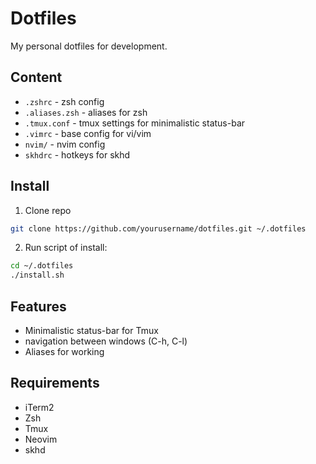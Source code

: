 # Dotfiles

My personal dotfiles for development.

## Content

- `.zshrc` - zsh config
- `.aliases.zsh` - aliases for zsh
- `.tmux.conf` - tmux settings for minimalistic status-bar
- `.vimrc` - base config for vi/vim
- `nvim/` - nvim config
- `skhdrc` - hotkeys for skhd

## Install

1. Clone repo

```bash
git clone https://github.com/yourusername/dotfiles.git ~/.dotfiles
```

2. Run script of install:

```bash
cd ~/.dotfiles
./install.sh
```

## Features

- Minimalistic status-bar for Tmux
- navigation between windows (C-h, C-l)
- Aliases for working

## Requirements

- iTerm2
- Zsh
- Tmux
- Neovim
- skhd
